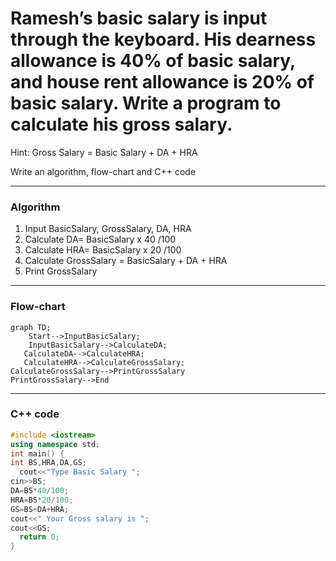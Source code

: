 # Ramesh’s basic salary is input through the keyboard. His dearness allowance is 40% of basic salary, and house rent allowance is 20% of basic salary. Write a program to calculate his gross salary.
Hint: Gross Salary = Basic Salary + DA + HRA

Write an algorithm, flow-chart and C++ code

_____________
### Algorithm
1. Input BasicSalary, GrossSalary, DA, HRA
2. Calculate DA= BasicSalary x 40 /100
3. Calculate HRA= BasicSalary x 20 /100
4. Calculate GrossSalary = BasicSalary + DA + HRA
5. Print GrossSalary

__________________
### Flow-chart

```mermaid
graph TD;
    Start-->InputBasicSalary;
    InputBasicSalary-->CalculateDA;
   CalculateDA-->CalculateHRA;
   CalculateHRA-->CalculateGrossSalary;
CalculateGrossSalary-->PrintGrossSalary
PrintGrossSalary-->End
```
__________
### C++ code
```c++
#include <iostream>
using namespace std;
int main() {
int BS,HRA,DA,GS;
  cout<<"Type Basic Salary ";
cin>>BS;
DA=BS*40/100;
HRA=BS*20/100;
GS=BS+DA+HRA;
cout<<" Your Gross salary is ";
cout<<GS;
  return 0;
}
```
